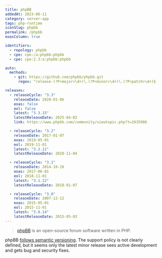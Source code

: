 ```yaml
---
title: phpBB
addedAt: 2023-06-11
category: server-app
tags: php-runtime
iconSlug: phpbb
permalink: /phpbb
eoasColumn: true

identifiers:
  - repology: phpbb
  - cpe: cpe:/a:phpbb:phpbb
  - cpe: cpe:2.3:a:phpbb:phpbb

auto:
  methods:
    - git: https://github.com/phpbb/phpbb.git
      regex: ^release-(?P<major>\d+)\.(?P<minor>\d+)\.(?P<patch>\d+)$

releases:
  - releaseCycle: "3.3"
    releaseDate: 2020-01-06
    eoas: false
    eol: false
    latest: "3.3.15"
    latestReleaseDate: 2025-04-02
    link: https://www.phpbb.com/community/viewtopic.php?t=2635986

  - releaseCycle: "3.2"
    releaseDate: 2017-01-07
    eoas: 2019-05-01
    eol: 2019-11-01
    latest: "3.2.11"
    latestReleaseDate: 2020-11-04

  - releaseCycle: "3.1"
    releaseDate: 2014-10-28
    eoas: 2017-06-01
    eol: 2018-11-01
    latest: "3.1.12"
    latestReleaseDate: 2018-01-07

  - releaseCycle: "3.0"
    releaseDate: 2007-12-12
    eoas: 2015-05-01
    eol: 2015-11-01
    latest: "3.0.14"
    latestReleaseDate: 2015-05-03
---
```


> [phpBB](https://www.phpbb.com/) is an open-source forum software written in PHP.

phpBB [follows semantic versioning](https://area51.phpbb.com/docs/dev/master/development/processes.html#target-versions).
The support policy is not clearly defined, but it seems only the latest minor release sees active
development and gets bug and security fixes.
